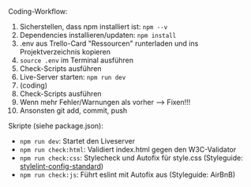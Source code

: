 Coding-Workflow:

1. Sicherstellen, dass npm installiert ist: `npm --v`
2. Dependencies installieren/updaten: `npm install`
3. .env aus Trello-Card "Ressourcen" runterladen und ins Projektverzeichnis kopieren
4. `source .env` im Terminal ausführen
5. Check-Scripts ausführen
6. Live-Server starten: `npm run dev`
7. (coding)
8. Check-Scripts ausführen
9. Wenn mehr Fehler/Warnungen als vorher --> Fixen!!!
10. Ansonsten git add, commit, push

Skripte (siehe package.json):

- `npm run dev`: Startet den Liveserver
- `npm run check:html`: Validiert index.html gegen den W3C-Validator
- `npm run check:css`: Stylecheck und Autofix für style.css (Styleguide: [stylelint-config-standard](https://github.com/stylelint/stylelint-config-standard))
- `npm run check:js`: Führt eslint mit Autofix aus (Styleguide: AirBnB)
